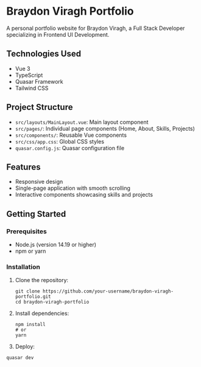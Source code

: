 # Braydon Viragh Portfolio

A personal portfolio website for Braydon Viragh, a Full Stack Developer specializing in Frontend UI Development.

## Technologies Used

- Vue 3
- TypeScript
- Quasar Framework
- Tailwind CSS

## Project Structure

- `src/layouts/MainLayout.vue`: Main layout component
- `src/pages/`: Individual page components (Home, About, Skills, Projects)
- `src/components/`: Reusable Vue components
- `src/css/app.css`: Global CSS styles
- `quasar.config.js`: Quasar configuration file

## Features

- Responsive design
- Single-page application with smooth scrolling
- Interactive components showcasing skills and projects

## Getting Started

### Prerequisites

- Node.js (version 14.19 or higher)
- npm or yarn

### Installation

1. Clone the repository:
   ```
   git clone https://github.com/your-username/braydon-viragh-portfolio.git
   cd braydon-viragh-portfolio
   ```

2. Install dependencies:
   ```
   npm install
   # or
   yarn
   ```
 3. Deploy:
   ```
   quasar dev
   ```
